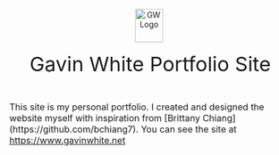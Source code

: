 <center><p><a href="https://www.gavinwhite.net/"><img alt="GW Logo" src="https://www.gavinwhite.net/images/gw-logo.png" style="border-style:solid; border-width:0px; height:60px; width:50px" /></a>&nbsp;</p></center>

<center><p style="text-align:center"><span style="font-size:36px">Gavin White Portfolio Site</span></p></center>

<p style="text-align:center">&nbsp;</p>

<p><span style="font-size:16px">This site is my personal portfolio. I created and designed the website myself with inspiration from&nbsp;[Brittany Chiang](https://github.com/bchiang7). You can see the site at <a href="https://www.gavinwhite.net" target="_blank">https://www.gavinwhite.net</a></span></p>
